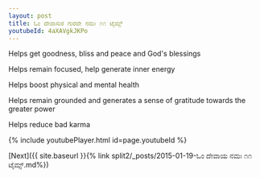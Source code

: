 ```yaml
---
layout: post
title: ಓಂ ದೇವಾಸುರ ಗುರವೇ ನಮಃ ೧೧ ಟೈಮ್ಸ್
youtubeId: 4aXAVgkJKPo
---
```

 
 
Helps get goodness, bliss and peace and God's blessings
 
Helps remain focused, help generate inner energy 
 
Helps boost physical and mental health 
 
Helps remain grounded and generates a sense of gratitude towards the greater power 
 
Helps reduce bad karma
 
 
 
 


{% include youtubePlayer.html id=page.youtubeId %}
 
[Next]({{ site.baseurl }}{% link  split2/_posts/2015-01-19-ಓಂ ದೇವಾಯ ನಮಃ ೧೧ ಟೈಮ್ಸ್.md%})
 
